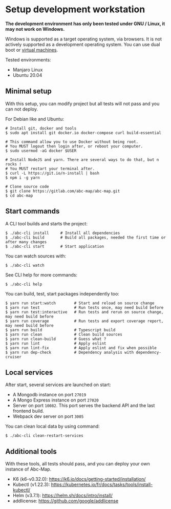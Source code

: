 # Setup development workstation

**The development environment has only been tested under GNU / Linux, it may not work on Windows.**

Windows is supported as a target operating system, via browsers. It is not actively supported
as a development operating system. You can use dual boot or [virtual machines](https://brb.nci.nih.gov/seqtools/installUbuntu.html).

Tested environments:

- Manjaro Linux
- Ubuntu 20.04

## Minimal setup

With this setup, you can modify project but all tests will not pass and you can not deploy.

For Debian like and Ubuntu:

    # Install git, docker and tools
    $ sudo apt install git docker.io docker-compose curl build-essential

    # This command allow you to use Docker without being root.
    # You MUST logout then login after, or reboot your computer.
    $ sudo usermod -aG docker $USER

    # Install NodeJS and yarn. There are several ways to do that, but n rocks !
    # You MUST restart your terminal after.
    $ curl -L https://git.io/n-install | bash
    $ npm i -g yarn

    # Clone source code
    $ git clone https://gitlab.com/abc-map/abc-map.git
    $ cd abc-map

## Start commands

A CLI tool builds and starts the project:

    $ ./abc-cli install     # Install all dependencies
    $ ./abc-cli build       # Build all packages, needed the first time or after many changes
    $ ./abc-cli start       # Start application

You can watch sources with:

    $ ./abc-cli watch

See CLI help for more commands:

    $ ./abc-cli help

You can build, test, start packages independently too:

    $ yarn run start:watch        # Start and reload on source change
    $ yarn run test               # Run tests once, may need build before
    $ yarn run test:interactive   # Run tests and rerun on source change, may need build before
    $ yarn run coverage           # Run tests and export coverage report, may need build before
    $ yarn run build              # Typescript build
    $ yarn run clean              # Clean build sources
    $ yarn run clean-build        # Guess what ?
    $ yarn run lint               # Apply eslint
    $ yarn run lint-fix           # Apply eslint and fix when possible
    $ yarn run dep-check          # Dependency analysis with dependency-cruiser

## Local services

After start, several services are launched on start:

- A Mongodb instance on port `27019`
- A Mongo Express instance on port `27020`
- Server on port `10082`. This port serves the backend API and the last frontend build.
- Webpack dev server on port `3005`

You can clean local data by using command:

    $ ./abc-cli clean-restart-services

## Additional tools

With these tools, all tests should pass, and you can deploy your own instance of Abc-Map.

- K6 (k6-v0.32.0): https://k6.io/docs/getting-started/installation/
- Kubectl (v1.22.3): https://kubernetes.io/fr/docs/tasks/tools/install-kubectl/
- Helm (v3.7.1): https://helm.sh/docs/intro/install/
- addlicense: https://github.com/google/addlicense

